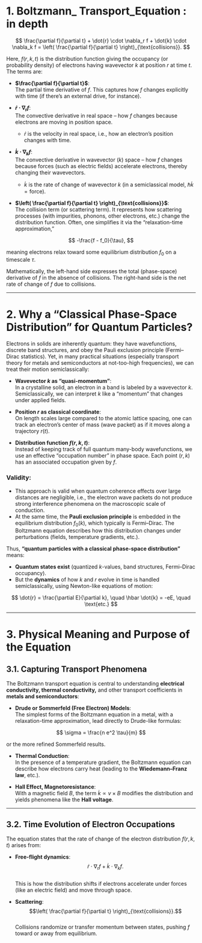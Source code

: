 # 1. Boltzmann_ Transport_Equation : in depth

$$
\frac{\partial f}{\partial t} + \dot{r} \cdot \nabla_r f + \dot{k} \cdot \nabla_k f = \left( \frac{\partial f}{\partial t} \right)_{\text{collisions}}.
$$

Here, $f(r,k,t)$ is the distribution function giving the occupancy (or probability density) of electrons having wavevector $k$ at position $r$ at time $t$. The terms are:

- **$\frac{\partial f}{\partial t}$**:  
  The partial time derivative of $f$. This captures how $f$ changes explicitly with time (if there’s an external drive, for instance).

- **$\dot{r} \cdot \nabla_r f$**:  
  The convective derivative in real space – how $f$ changes because electrons are moving in position space.
  - $\dot{r}$ is the velocity in real space, i.e., how an electron’s position changes with time.

- **$\dot{k} \cdot \nabla_k f$**:  
  The convective derivative in wavevector ($k$) space – how $f$ changes because forces (such as electric fields) accelerate electrons, thereby changing their wavevectors.
  - $\dot{k}$ is the rate of change of wavevector $k$ (in a semiclassical model, $\hbar \dot{k} = \text{force}$).

- **$\left( \frac{\partial f}{\partial t} \right)_{\text{collisions}}$**:  
  The collision term (or scattering term). It represents how scattering processes (with impurities, phonons, other electrons, etc.) change the distribution function. Often, one simplifies it via the “relaxation-time approximation,”
  
$$ -\frac{f - f_0}{\tau}, $$  

  meaning electrons relax toward some equilibrium distribution $f_0$ on a timescale $\tau$.

Mathematically, the left-hand side expresses the total (phase-space) derivative of $f$ in the absence of collisions. The right-hand side is the net rate of change of $f$ due to collisions.

---

# 2. Why a “Classical Phase-Space Distribution” for Quantum Particles?

Electrons in solids are inherently quantum: they have wavefunctions, discrete band structures, and obey the Pauli exclusion principle (Fermi–Dirac statistics). Yet, in many practical situations (especially transport theory for metals and semiconductors at not-too-high frequencies), we can treat their motion semiclassically:

- **Wavevector $k$ as “quasi-momentum”**:  
  In a crystalline solid, an electron in a band is labeled by a wavevector $k$. Semiclassically, we can interpret $k$ like a “momentum” that changes under applied fields.

- **Position $r$ as classical coordinate**:  
  On length scales large compared to the atomic lattice spacing, one can track an electron’s center of mass (wave packet) as if it moves along a trajectory $r(t)$.

- **Distribution function $f(r,k,t)$**:  
  Instead of keeping track of full quantum many-body wavefunctions, we use an effective “occupation number” in phase space. Each point $(r,k)$ has an associated occupation given by $f$.

### **Validity:**
- This approach is valid when quantum coherence effects over large distances are negligible, i.e., the electron wave packets do not produce strong interference phenomena on the macroscopic scale of conduction.
- At the same time, the **Pauli exclusion principle** is embedded in the equilibrium distribution $f_0(k)$, which typically is Fermi–Dirac. The Boltzmann equation describes how this distribution changes under perturbations (fields, temperature gradients, etc.).

Thus, **“quantum particles with a classical phase-space distribution”** means:

- **Quantum states exist** (quantized $k$-values, band structures, Fermi–Dirac occupancy).
- But the **dynamics** of how $k$ and $r$ evolve in time is handled semiclassically, using Newton-like equations of motion:

$$
\dot{r} = \frac{\partial E}{\partial k}, \quad \hbar \dot{k} = -eE, \quad \text{etc.}
$$

---

# 3. Physical Meaning and Purpose of the Equation

## 3.1. Capturing Transport Phenomena

The Boltzmann transport equation is central to understanding **electrical conductivity, thermal conductivity,** and other transport coefficients in **metals and semiconductors**:

- **Drude or Sommerfeld (Free Electron) Models**:  
  The simplest forms of the Boltzmann equation in a metal, with a relaxation-time approximation, lead directly to Drude-like formulas:

$$
\sigma = \frac{n e^2 \tau}{m}
$$

  or the more refined Sommerfeld results.

- **Thermal Conduction**:  
  In the presence of a temperature gradient, the Boltzmann equation can describe how electrons carry heat (leading to the **Wiedemann–Franz law**, etc.).

- **Hall Effect, Magnetoresistance**:  
  With a magnetic field $B$, the term $\dot{k} \propto v \times B$ modifies the distribution and yields phenomena like the **Hall voltage**.

---

## 3.2. Time Evolution of Electron Occupations

The equation states that the rate of change of the electron distribution $f(r,k,t)$ arises from:

- **Free-flight dynamics**:  
  $$\dot{r} \cdot \nabla_r f + \dot{k} \cdot \nabla_k f.$$  
  This is how the distribution shifts if electrons accelerate under forces (like an electric field) and move through space.

- **Scattering**:  
  $$\left( \frac{\partial f}{\partial t} \right)_{\text{collisions}}.$$  
  Collisions randomize or transfer momentum between states, pushing $f$ toward or away from equilibrium.

